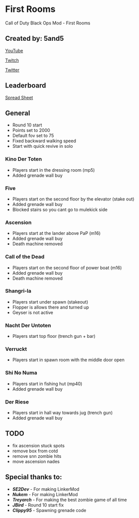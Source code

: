 # First Rooms
Call of Duty Black Ops Mod - First Rooms

## Created by: 5and5

[YouTube](https://www.youtube.com/user/Zomb0s4life)

[Twitch](https://twitch.tv/5and5)

[Twitter](https://twitter.com/5and55)

## Leaderboard

[Spread Sheet](https://docs.google.com/spreadsheets/d/1eY93xGNydtTuZEoO-EQ-Qwj_ben_gRoHoEOYNFGGhXE/)

## General
* Round 10 start
* Points set to 2000
* Default fov set to 75
* Fixed backward walking speed
* Start with quick revive in solo

### Kino Der Toten
* Players start in the dressing room (mp5)
* Added grenade wall buy

### Five
* Players start on the second floor by the elevator (stake out)
* Added grenade wall buy
* Blocked stairs so you cant go to mulekick side

### Ascension
* Players start at the lander above PaP (m16)
* Added grenade wall buy
* Death machine removed

### Call of the Dead
* Players start on the second floor of power boat (m16)
* Added grenade wall buy
* Death machine removed

### Shangri-la
* Players start under spawn (stakeout)
* Flopper is allows there and turned up
* Geyser is not active

### Nacht Der Untoten
* Players start top floor (trench gun + bar)

### Verruckt
* Players start in spawn room with the middle door open

### Shi No Numa
* Players start in fishing hut (mp40)
* Added grenade wall buy

### Der Riese
* Players start in hall way towards jug (trench gun)
* Added grenade wall buy

## TODO
* fix ascension stuck spots
* remove box from cotd
* remove snn zombie hits
* move ascension nades

## Special thanks to:
* **_SE2Dev_** - For making LinkerMod
* **_Nukem_** - For making LinkerMod
* **_Treyarch_** - For making the best zombie game of all time
* **_JBird_** - Round 10 start fix
* **_Clippy95_** - Spawning grenade code
